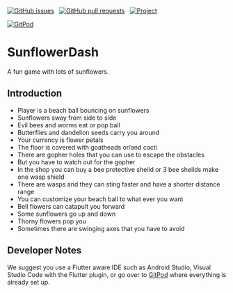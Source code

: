 [![GitHub issues](https://img.shields.io/github/issues-raw/Temperate-Designs/sunflower-dash?color=green&logo=GitHub&logoColor=white)](https://github.com/Temperate-Designs/sunflower-dash/issues) &nbsp;
[![GitHub pull requests](https://img.shields.io/github/issues-pr-raw/Temperate-Designs/sunflower-dash?color=purple&logo=Github)](https://github.com/Temperate-Designs/sunflower-dash/pulls) &nbsp;
[![Project](https://img.shields.io/badge/project-Kanban-orange)](https://github.com/Temperate-Designs/sunflower-dash/projects/1)

[![GitPod](https://gitpod.io/button/open-in-gitpod.svg)](https://gitpod.io#https://github.com/Temperate-Designs/sunflower-dash)

# SunflowerDash

A fun game with lots of sunflowers.

## Introduction

- Player is a beach ball bouncing on sunflowers
- Sunflowers sway from side to side
- Evil bees and worms eat or pop ball
- Butterflies and dandelion seeds carry you around
- Your currency is flower petals
- The floor is covered with goatheads or/and cacti
- There are gopher holes that you can use to escape the obstacles
- But you have to watch out for the gopher
- In the shop you can buy a bee protective sheild or 3 bee sheilds
  make one wasp shield
- There are wasps and they can sting faster and have a shorter
  distance range
- You can customize your beach ball to what ever you want
- Bell flowers can catapult you forward
- Some sunflowers go up and down
- Thorny flowers pop you
- Sometimes there are swinging axes that you have to avoid

## Developer Notes

We suggest you use a Flutter aware IDE such as Android Studio, Visual
Studio Code with the Flutter plugin, or go over to
[GitPod](https://gitpod.io#https://github.com/Temperate-Designs/sunflower-dash)
where everything is already set up.
